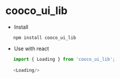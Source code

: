 # cooco_ui_lib

* Install
```
   npm install cooco_ui_lib
```

* Use with react

```javascript
   import { Loading } from 'cooco_ui_lib';
   
   <Loading/>
```
